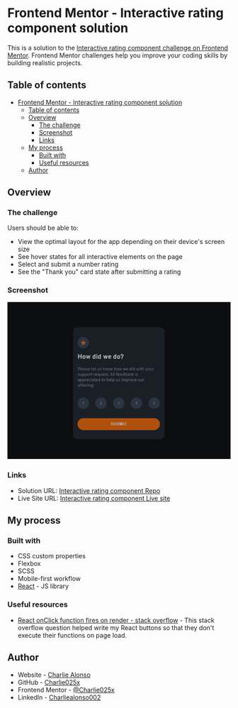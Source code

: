# Frontend Mentor - Interactive rating component solution

This is a solution to the [Interactive rating component challenge on Frontend Mentor](https://www.frontendmentor.io/challenges/interactive-rating-component-koxpeBUmI). Frontend Mentor challenges help you improve your coding skills by building realistic projects.

## Table of contents

- [Frontend Mentor - Interactive rating component solution](#frontend-mentor---interactive-rating-component-solution)
  - [Table of contents](#table-of-contents)
  - [Overview](#overview)
    - [The challenge](#the-challenge)
    - [Screenshot](#screenshot)
    - [Links](#links)
  - [My process](#my-process)
    - [Built with](#built-with)
    - [Useful resources](#useful-resources)
  - [Author](#author)

## Overview

### The challenge

Users should be able to:

- View the optimal layout for the app depending on their device's screen size
- See hover states for all interactive elements on the page
- Select and submit a number rating
- See the "Thank you" card state after submitting a rating

### Screenshot

![](./interactive-rating-screenshot.png)

### Links

- Solution URL: [Interactive rating component Repo](https://github.com/Charlie025x/interactive-rating-component)
- Live Site URL: [Interactive rating component Live site](https://charlie025x.github.io/interactive-rating-component/)

## My process

### Built with

- CSS custom properties
- Flexbox
- SCSS
- Mobile-first workflow
- [React](https://reactjs.org/) - JS library

### Useful resources

- [React onClick function fires on render - stack overflow](https://stackoverflow.com/questions/33846682/react-onclick-function-fires-on-render) - This stack overflow question helped write my React buttons so that they don't execute their functions on page load.

## Author

- Website - [Charlie Alonso](https://charlie-alonso.netlify.app/)
- GitHub - [Charlie025x](https://github.com/Charlie025x)
- Frontend Mentor - [@Charlie025x](https://www.frontendmentor.io/profile/Charlie025x)
- LinkedIn - [Charliealonso002](https://www.linkedin.com/in/charliealonso002/)
